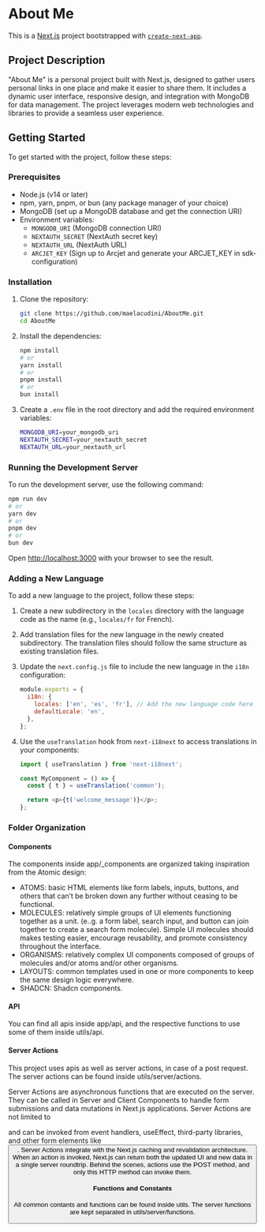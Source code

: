 # About Me

This is a [Next.js](https://nextjs.org) project bootstrapped with [`create-next-app`](https://nextjs.org/docs/app/api-reference/cli/create-next-app).

## Project Description

"About Me" is a personal project built with Next.js, designed to gather users personal links in one place and make it easier to share them. It includes a dynamic user interface, responsive design, and integration with MongoDB for data management. The project leverages modern web technologies and libraries to provide a seamless user experience.

## Getting Started

To get started with the project, follow these steps:

### Prerequisites

- Node.js (v14 or later)
- npm, yarn, pnpm, or bun (any package manager of your choice)
- MongoDB (set up a MongoDB database and get the connection URI)
- Environment variables:
  - `MONGODB_URI` (MongoDB connection URI)
  - `NEXTAUTH_SECRET` (NextAuth secret key)
  - `NEXTAUTH_URL` (NextAuth URL)
  - `ARCJET_KEY` (Sign up to Arcjet and generate your ARCJET_KEY in sdk-configuration)

### Installation

1. Clone the repository:

   ```bash
   git clone https://github.com/maelacudini/AboutMe.git
   cd AboutMe
   ```

2. Install the dependencies:

   ```bash
   npm install
   # or
   yarn install
   # or
   pnpm install
   # or
   bun install
   ```

3. Create a `.env` file in the root directory and add the required environment variables:

   ```bash
   MONGODB_URI=your_mongodb_uri
   NEXTAUTH_SECRET=your_nextauth_secret
   NEXTAUTH_URL=your_nextauth_url
   ```

### Running the Development Server

To run the development server, use the following command:

```bash
npm run dev
# or
yarn dev
# or
pnpm dev
# or
bun dev
```

Open [http://localhost:3000](http://localhost:3000) with your browser to see the result.

### Adding a New Language

To add a new language to the project, follow these steps:

1. Create a new subdirectory in the `locales` directory with the language code as the name (e.g., `locales/fr` for French).

2. Add translation files for the new language in the newly created subdirectory. The translation files should follow the same structure as existing translation files.

3. Update the `next.config.js` file to include the new language in the `i18n` configuration:

   ```javascript
   module.exports = {
     i18n: {
       locales: ['en', 'es', 'fr'], // Add the new language code here
       defaultLocale: 'en',
     },
   };
   ```

4. Use the `useTranslation` hook from `next-i18next` to access translations in your components:

   ```javascript
   import { useTranslation } from 'next-i18next';

   const MyComponent = () => {
     const { t } = useTranslation('common');

     return <p>{t('welcome_message')}</p>;
   };
   ```

### Folder Organization

#### Components
The components inside app/_components are organized taking inspiration from the Atomic design:
- ATOMS: basic HTML elements like form labels, inputs, buttons, and others that can’t be broken down any further without ceasing to be functional.
- MOLECULES: relatively simple groups of UI elements functioning together as a unit. (e..g. a form label, search input, and button can join together to create a search form molecule). Simple UI molecules should makes testing easier, encourage reusability, and promote consistency throughout the interface.
- ORGANISMS: relatively complex UI components composed of groups of molecules and/or atoms and/or other organisms. 
- LAYOUTS: common templates used in one or more components to keep the same design logic everywhere.
- SHADCN: Shadcn components.

#### API
You can find all apis inside app/api, and the respective functions to use some of them inside utils/api.

#### Server Actions
This project uses apis as well as server actions, in case of a post request. The server actions can be found inside utils/server/actions.

Server Actions are asynchronous functions that are executed on the server. They can be called in Server and Client Components to handle form submissions and data mutations in Next.js applications. Server Actions are not limited to <form> and can be invoked from event handlers, useEffect, third-party libraries, and other form elements like <button>. Server Actions integrate with the Next.js caching and revalidation architecture. When an action is invoked, Next.js can return both the updated UI and new data in a single server roundtrip. Behind the scenes, actions use the POST method, and only this HTTP method can invoke them.

#### Functions and Constants
All common contants and functions can be found inside utils. The server functions are kept separated in utils/server/functions.